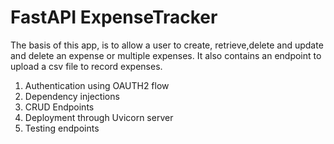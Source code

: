 # FastAPI ExpenseTracker

The basis of this app, is to allow a user to create, retrieve,delete and update and delete an expense or multiple expenses. It also contains an endpoint to upload a csv file to record expenses.

1. Authentication using OAUTH2 flow 
2. Dependency injections
3. CRUD Endpoints 
4. Deployment through Uvicorn server
5. Testing endpoints
